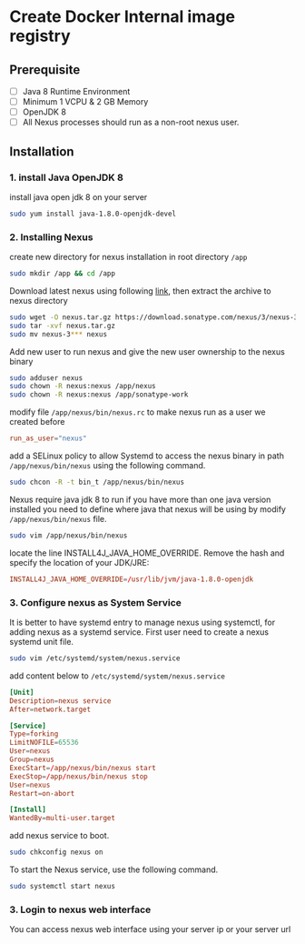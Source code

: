 # Create Docker Internal image registry

## Prerequisite

- [ ] Java 8 Runtime Environment
- [ ] Minimum 1 VCPU & 2 GB Memory
- [ ] OpenJDK 8
- [ ] All Nexus processes should run as a non-root nexus user.

## Installation

### 1. install Java OpenJDK 8

install java open jdk 8 on your server

```bash
sudo yum install java-1.8.0-openjdk-devel
```

### 2. Installing Nexus

create new directory for nexus installation in root directory `/app`

```bash
sudo mkdir /app && cd /app
```

Download latest nexus using following [link](https://help.sonatype.com/repomanager3/download), then extract the archive to nexus directory

```bash
sudo wget -O nexus.tar.gz https://download.sonatype.com/nexus/3/nexus-3.41.1-01-unix.tar.gz
sudo tar -xvf nexus.tar.gz
sudo mv nexus-3*** nexus
```

Add new user to run nexus and give the new user ownership to the nexus binary

```bash
sudo adduser nexus
sudo chown -R nexus:nexus /app/nexus
sudo chown -R nexus:nexus /app/sonatype-work
```

modify file `/app/nexus/bin/nexus.rc` to make nexus run as a user we created before

```conf
run_as_user="nexus"
```

add a SELinux policy to allow Systemd to access the nexus binary in path `/app/nexus/bin/nexus` using the following command.

```bash
sudo chcon -R -t bin_t /app/nexus/bin/nexus
```

Nexus require java jdk 8 to run if you have more than one java version installed you need to define where java that nexus will be using by modify `/app/nexus/bin/nexus` file.

```bash
sudo vim /app/nexus/bin/nexus
```

locate the line INSTALL4J_JAVA_HOME_OVERRIDE. Remove the hash and specify the location of your JDK/JRE:

```conf
INSTALL4J_JAVA_HOME_OVERRIDE=/usr/lib/jvm/java-1.8.0-openjdk
```

### 3. Configure nexus as System Service

It is better to have systemd entry to manage nexus using systemctl, for adding nexus as a systemd service. First user need to create a nexus systemd unit file.

```bash
sudo vim /etc/systemd/system/nexus.service
```

add content below to `/etc/systemd/system/nexus.service`

```conf
[Unit]
Description=nexus service
After=network.target

[Service]
Type=forking
LimitNOFILE=65536
User=nexus
Group=nexus
ExecStart=/app/nexus/bin/nexus start
ExecStop=/app/nexus/bin/nexus stop
User=nexus
Restart=on-abort

[Install]
WantedBy=multi-user.target
```

add nexus service to boot.

```bash
sudo chkconfig nexus on
```

To start the Nexus service, use the following command.

```bash
sudo systemctl start nexus
```

### 3. Login to nexus web interface

You can access nexus web interface using your server ip or your server url

